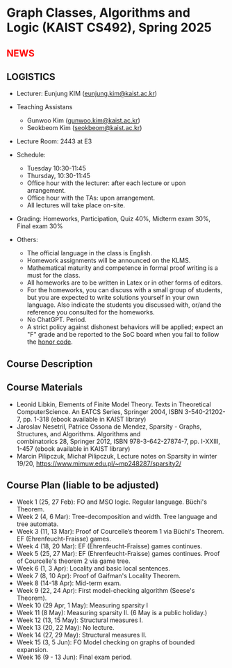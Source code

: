 Graph Classes, Algorithms and Logic (KAIST CS492), Spring 2025
====================


<span style="color:red">NEWS</span>
---------------------




LOGISTICS
---------------------
- Lecturer: Eunjung KIM (eunjung.kim@kaist.ac.kr)

- Teaching Assistans 
  - Gunwoo Kim (gunwoo.kim@kaist.ac.kr)
  - Seokbeom Kim (seokbeom@kaist.ac.kr) 
    
- Lecture Room: 2443 at E3
  
- Schedule: 
   - Tuesday 10:30-11:45
   - Thursday, 10:30-11:45
   - Office hour with the lecturer: after each lecture or upon arrangement.
   - Office hour with the TAs: upon arrangement.
   - All lectures will take place on-site.
    
- Grading: Homeworks, Participation, Quiz 40%, Midterm exam 30%, Final exam 30%
 
- Others:
  - The official language in the class is English. 
  - Homework assignments will be announced on the KLMS.
  - Mathematical maturity and competence in formal proof writing is a must for the class.
  - All homeworks are to be written in Latex or in other forms of editors. 
  - For the homeworks, you can discuss with a small group of students, but you are expected to write solutions yourself in your own language. Also indicate the students you discussed with, or/and the reference you consulted for the homeworks.
  - No ChatGPT. Period.  
  - A strict policy against dishonest behaviors will be applied; expect an "F" grade and be reported to the SoC board when you fail to follow the [honor code](https://cs.kaist.ac.kr/content?menu=309).


Course Description
-------------------


Course Materials
-------------------
- Leonid Libkin, Elements of Finite Model Theory. Texts in Theoretical ComputerScience. An EATCS Series, Springer 2004, ISBN 3-540-21202-7, pp. 1-318 (ebook available in KAIST library)
- Jaroslav Nesetril, Patrice Ossona de Mendez, Sparsity - Graphs, Structures, and Algorithms. Algorithms and combinatorics 28, Springer 2012, ISBN 978-3-642-27874-7, pp. I-XXIII, 1-457 (ebook available in KAIST library)
- Marcin Pilipczuk, Michał Pilipczuk, Lecture notes on Sparsity in winter 19/20, https://www.mimuw.edu.pl/~mp248287/sparsity2/

 
Course Plan (liable to be adjusted)
------------
- Week 1 (25, 27 Feb): FO and MSO logic. Regular language. Büchi's Theorem.
- Week 2 (4, 6 Mar): Tree-decomposition and width. Tree language and tree automata. 	 
- Week 3 (11, 13 Mar): Proof of Courcelle’s theorem 1 via Büchi's Theorem. EF (Ehrenfeucht-Fraisse) games.
- Week 4 (18, 20 Mar): EF (Ehrenfeucht-Fraisse) games continues.
- Week 5 (25, 27 Mar): EF (Ehrenfeucht-Fraisse) games continues. Proof of Courcelle's theorem 2 via game tree.
- Week 6 (1, 3 Apr): Locality and basic local sentences. 
- Week 7 (8, 10 Apr): Proof of Gaifman's Locality Theorem.
- Week 8 (14-18 Apr): Mid-term exam.
- Week 9 (22, 24 Apr): First model-checking algorithm (Seese's Theorem).
- Week 10 (29 Apr, 1 May): Measuring sparsity I
- Week 11 (8 May): Measuring sparsity II. (6 May is a public holiday.)
- Week 12 (13, 15 May): Structural measures I.
- Week 13 (20, 22 May): No lecture.
- Week 14 (27, 29 May): Structural measures II.
- Week 15 (3, 5 Jun): FO Model checking on graphs of bounded expansion.
- Week 16 (9 - 13 Jun): Final exam period.
